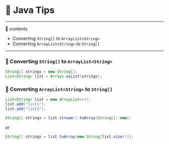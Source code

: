 # :seedling: __Java Tips__
---
:book: contents

* Converting `String[]` to `ArrayList<String>`
* Converting `ArrayList<String>` to `String[]`
***

### __:seedling: Converting `String[]` to `ArrayList<String>`__

```java
String[] strings = new String[];
List<String> list = Arrays.asList(strings);
```
### __:seedling: Converting `ArrayList<String>` to `String[]`__

```java
List<String> list = new ArrayList<>();
list.add("list1");
list.add("list2");

String[] strings = list.stream().toArray(String[]::new);
```

or

```java
String[] strings = list.toArray(new String[list.size()]);
```
